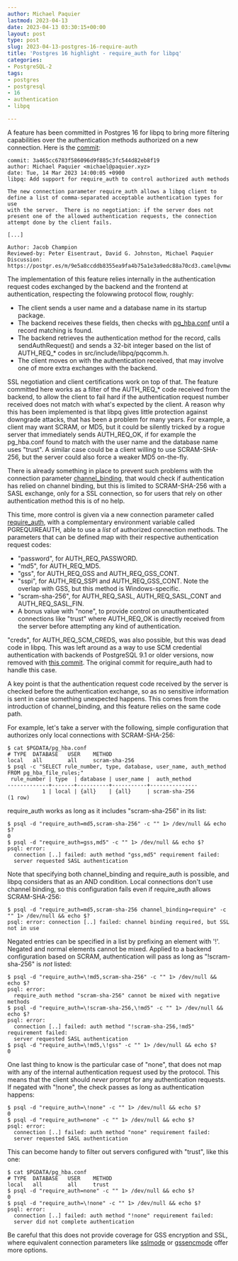 ```yaml
---
author: Michael Paquier
lastmod: 2023-04-13
date: 2023-04-13 03:30:15+00:00
layout: post
type: post
slug: 2023-04-13-postgres-16-require-auth
title: 'Postgres 16 highlight - require_auth for libpq'
categories:
- PostgreSQL-2
tags:
- postgres
- postgresql
- 16
- authentication
- libpq

---
```


A feature has been committed in Postgres 16 for libpq to bring more
filtering capabilities over the authentication methods authorized
on a new connection. Here is the
[commit](https://git.postgresql.org/gitweb/?p=postgresql.git;a=commit;h=3a465cc6):

    commit: 3a465cc6783f586096d9f885c3fc544d82eb8f19
    author: Michael Paquier <michael@paquier.xyz>
    date: Tue, 14 Mar 2023 14:00:05 +0900
    libpq: Add support for require_auth to control authorized auth methods

    The new connection parameter require_auth allows a libpq client to
    define a list of comma-separated acceptable authentication types for use
    with the server.  There is no negotiation: if the server does not
    present one of the allowed authentication requests, the connection
    attempt done by the client fails.

    [...]

    Author: Jacob Champion
    Reviewed-by: Peter Eisentraut, David G. Johnston, Michael Paquier
    Discussion: https://postgr.es/m/9e5a8ccddb8355ea9fa4b75a1e3a9edc88a70cd3.camel@vmware.com

The implementation of this feature relies internally in the authentication
request codes exchanged by the backend and the frontend at authentication,
respecting the folowwing protocol flow, roughly:

  * The client sends a user name and a database name in its startup package.
  * The backend receives these fields, then checks with
  [pg\_hba.conf](https://www.postgresql.org/docs/devel/auth-pg-hba-conf.html)
  until a record matching is found.
  * The backend retrieves the authentication method for the record, calls
  sendAuthRequest() and sends a 32-bit integer based on the list of
  AUTH\_REQ\_* codes in src/include/libpq/pqcomm.h.
  * The client moves on with the authentication received, that may involve
  one of more extra exchanges with the backend.

SSL negotiation and client certifications work on top of that.  The feature
committed here works as a filter of the AUTH\_REQ\_* code received from the
backend, to allow the client to fail hard if the authentication request number
received does not match with what's expected by the client.  A reason why this
has been implemented is that libpq gives little protection against downgrade
attacks, that has been a problem for many years.  For example, a client may
want SCRAM, or MD5, but it could be silently tricked by a rogue server that
immediately sends AUTH\_REQ\_OK, if for example the pg\_hba.conf found to
match with the user name and the database name uses "trust".  A similar case
could be a client willing to use SCRAM-SHA-256, but the server could also
force a weaker MD5 on-the-fly.

There is already something in place to prevent such problems with the
connection parameter
[channel_binding](https://www.postgresql.org/docs/devel/libpq-connect.html#LIBPQ-CONNECT-CHANNEL-BINDING),
that would check if authentication has relied on channel binding, but
this is limited to SCRAM-SHA-256 with a SASL exchange, only for a
SSL connection, so for users that rely on other authentication method
this is of no help.

This time, more control is given via a new connection parameter called
[require_auth](https://www.postgresql.org/docs/devel/libpq-connect.html#LIBPQ-CONNECT-REQUIRE-AUTH),
with a complementary environment variable called PGREQUIREAUTH, able to
use a *list* of authorized connection methods.  The parameters that can
be defined map with their respective authentication request codes:

  * "password", for AUTH\_REQ\_PASSWORD.
  * "md5", for AUTH\_REQ\_MD5.
  * "gss", for AUTH\_REQ\_GSS and AUTH\_REQ\_GSS\_CONT.
  * "sspi", for AUTH\_REQ\_SSPI and AUTH\_REQ\_GSS\_CONT.  Note the overlap
  with GSS, but this method is Windows-specific.
  * "scram-sha-256", for AUTH\_REQ\_SASL, AUTH\_REQ\_SASL\_CONT and
  AUTH\_REQ\_SASL\_FIN.
  * A bonus value with "none", to provide control on unauthenticated
  connections like "trust" where AUTH\_REQ\_OK is directly received from the
  server before attempting any kind of authentication.

"creds", for AUTH\_REQ\_SCM\_CREDS, was also possible, but this was dead code
in libpq.   This was left around as a way to use SCM credential authentication
with backends of PostgreSQL 9.1 or older versions, now removed with
[this commit](https://git.postgresql.org/gitweb/?p=postgresql.git;a=commit;h=98ae2c84).
The original commit for require\_auth had to handle this case.

A key point is that the authentication request code received by the server
is checked before the authentication exchange, so as no sensitive information
is sent in case something unexpected happens.  This comes from the
introduction of channel\_binding, and this feature relies on the same code
path.

For example, let's take a server with the following, simple configuration
that authorizes only local connections with SCRAM-SHA-256:

    $ cat $PGDATA/pg_hba.conf
    # TYPE  DATABASE   USER    METHOD
    local   all        all     scram-sha-256
    $ psql -c "SELECT rule_number, type, database, user_name, auth_method FROM pg_hba_file_rules;"
     rule_number | type  | database | user_name |  auth_method
    -------------+-------+----------+-----------+---------------
               1 | local | {all}    | {all}     | scram-sha-256
    (1 row)

require\_auth works as long as it includes "scram-sha-256" in its list:

    $ psql -d "require_auth=md5,scram-sha-256" -c "" 1> /dev/null && echo $?
    0
    $ psql -d "require_auth=gss,md5" -c "" 1> /dev/null && echo $?
    psql: error:
      connection [..] failed: auth method "gss,md5" requirement failed:
      server requested SASL authentication

Note that specifying both channel\_binding and require\_auth is possible,
and libpq considers that as an AND condition.  Local connections don't use
channel binding, so this configuration fails even if require_auth allows
SCRAM-SHA-256:

    $ psql -d "require_auth=md5,scram-sha-256 channel_binding=require" -c "" 1> /dev/null && echo $?
    psql: error: connection [..] failed: channel binding required, but SSL not in use

Negated entries can be specified in a list by prefixing an element with '!'.
Negated and normal elements cannot be mixed.  Applied to a backend
configuration based on SCRAM, authentication will pass as long as
"!scram-sha-256" is *not* listed:

    $ psql -d "require_auth=\!md5,scram-sha-256" -c "" 1> /dev/null && echo $?
    psql: error:
      require_auth method "scram-sha-256" cannot be mixed with negative methods
    $ psql -d "require_auth=\!scram-sha-256,\!md5" -c "" 1> /dev/null && echo $?
    psql: error:
      connection [..] failed: auth method "!scram-sha-256,!md5" requirement failed:
      server requested SASL authentication
    $ psql -d "require_auth=\!md5,\!gss" -c "" 1> /dev/null && echo $?
    0

One last thing to know is the particular case of "none", that does not map
with any of the internal authentication request used by the protocol.  This
means that the client should *never* prompt for any authentication requests.
If negated with "!none", the check passes as long as authentication happens:

    $ psql -d "require_auth=\!none" -c "" 1> /dev/null && echo $?
    0
    $ psql -d "require_auth=none" -c "" 1> /dev/null && echo $?
    psql: error:
      connection [..] failed: auth method "none" requirement failed:
      server requested SASL authentication

This can become handy to filter out servers configured with "trust", like
this one:

    $ cat $PGDATA/pg_hba.conf
    # TYPE  DATABASE   USER    METHOD
    local   all        all     trust
    $ psql -d "require_auth=none" -c "" 1> /dev/null && echo $?
    0
    $ psql -d "require_auth=\!none" -c "" 1> /dev/null && echo $?
    psql: error:
      connection [..] failed: auth method "!none" requirement failed:
      server did not complete authentication

Be careful that this does not provide coverage for GSS encryption and SSL,
where equivalent connection parameters like
[sslmode](https://www.postgresql.org/docs/devel/libpq-connect.html#LIBPQ-CONNECT-SSLMODE)
or [gssencmode](https://www.postgresql.org/docs/devel/libpq-connect.html#LIBPQ-CONNECT-GSSENCMODE)
offer more options.
